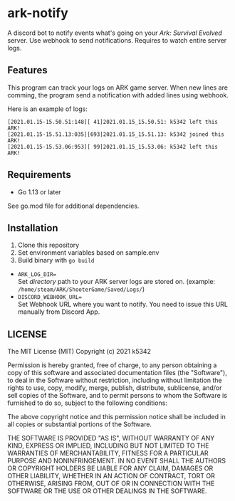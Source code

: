 # ark-notify
A discord bot to notify events what's going on your *Ark: Survival Evolved* server. Use webhook to send notifications. Requires to watch entire server logs.

## Features
This program can track your logs on ARK game server. When new lines are comming, the program send a notification with added lines using webhook.

Here is an example of logs:
```
[2021.01.15-15.50.51:148][ 41]2021.01.15_15.50.51: k5342 left this ARK!
[2021.01.15-15.51.13:035][693]2021.01.15_15.51.13: k5342 joined this ARK!
[2021.01.15-15.53.06:953][ 99]2021.01.15_15.53.06: k5342 left this ARK!
```

## Requirements
- Go 1.13 or later

See go.mod file for additional dependencies.

## Installation
1. Clone this repository
1. Set environment variables based on sample.env
1. Build binary with `go build`

- `ARK_LOG_DIR=`  
Set *directory* path to your ARK server logs are stored on. (example: `/home/steam/ARK/ShooterGame/Saved/Logs/`)
- `DISCORD_WEBHOOK_URL=`  
Set Webhook URL where you want to notify. You need to issue this URL manually from Discord App.

## LICENSE
The MIT License (MIT) Copyright (c) 2021 k5342

Permission is hereby granted, free of charge, to any person obtaining a copy of this software and associated documentation files (the "Software"), to deal in the Software without restriction, including without limitation the rights to use, copy, modify, merge, publish, distribute, sublicense, and/or sell copies of the Software, and to permit persons to whom the Software is furnished to do so, subject to the following conditions:

The above copyright notice and this permission notice shall be included in all copies or substantial portions of the Software.

THE SOFTWARE IS PROVIDED "AS IS", WITHOUT WARRANTY OF ANY KIND, EXPRESS OR IMPLIED, INCLUDING BUT NOT LIMITED TO THE WARRANTIES OF MERCHANTABILITY, FITNESS FOR A PARTICULAR PURPOSE AND NONINFRINGEMENT. IN NO EVENT SHALL THE AUTHORS OR COPYRIGHT HOLDERS BE LIABLE FOR ANY CLAIM, DAMAGES OR OTHER LIABILITY, WHETHER IN AN ACTION OF CONTRACT, TORT OR OTHERWISE, ARISING FROM, OUT OF OR IN CONNECTION WITH THE SOFTWARE OR THE USE OR OTHER DEALINGS IN THE SOFTWARE.
